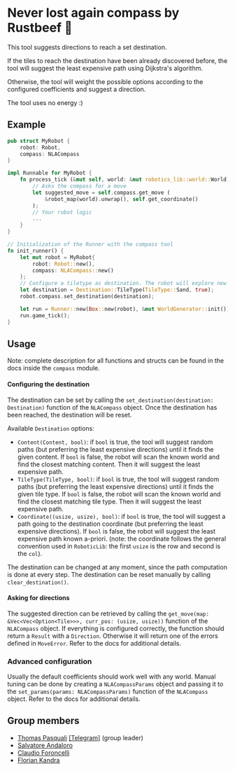 <!-- PROJECT LOGO -->
# Never lost again compass by Rustbeef 🧭

This tool suggests directions to reach a set destination.

If the tiles to reach the destination have been already discovered before, the tool will suggest the least expensive path using Dijkstra's algorithm.

Otherwise, the tool will weight the possible options according to the configured coefficients and suggest a direction.

The tool uses no energy :)

## Example
```rust
pub struct MyRobot {
    robot: Robot,
    compass: NLACompass
}

impl Runnable for MyRobot {
    fn process_tick (&mut self, world: &mut robotics_lib::world::World) {
        // Asks the compass for a move
        let suggested_move = self.compass.get_move (
            &robot_map(world).unwrap(), self.get_coordinate()
        );
        // Your robot logic
        ...
    }
}

// Initialization of the Runner with the compass tool
fn init_runner() {
    let mut robot = MyRobot{
        robot: Robot::new(),
        compass: NLACompass::new()
    };
    // Configure a tiletype as destination. The robot will explore new tiles while doing so (last field set to `true`)
    let destination = Destination::TileType(TileType::Sand, true);
    robot.compass.set_destination(destination);

    let run = Runner::new(Box::new(robot), &mut WorldGenerator::init()).unwrap();
    run.game_tick();
}
```

## Usage
Note: complete description for all functions and structs can be found in the docs inside the `compass` module.
#### Configuring the destination

The destination can be set by calling the `set_destination(destination: Destination)` function of the `NLACompass` object. Once the destination has been reached, the destination will be reset.

Available `Destination` options:
- `Content(Content, bool)`: if `bool` is true, the tool will suggest random paths (but preferring the least expensive directions) until it finds the given content. If `bool` is false, the robot will scan the known world and find the closest matching content. Then it will suggest the least expensive path.
- `TileType(TileType, bool)`: if `bool` is true, the tool will suggest random paths (but preferring the least expensive directions) until it finds the given tile type. If `bool` is false, the robot will scan the known world and find the closest matching tile type. Then it will suggest the least expensive path.
- `Coordinate((usize, usize), bool)`: if `bool` is true, the tool will suggest a path going to the destination coordinate (but preferring the least expensive directions). If `bool` is false, the robot will suggest the least expensive path known a-priori. (note: the coordinate follows the general convention used in `RoboticLib`: the first `usize` is the row and second is the `col`).

The destination can be changed at any moment, since the path computation is done at every step. The destination can be reset manually by calling `clear_destination()`.

#### Asking for directions
The suggested direction can be retrieved by calling the `get_move(map: &Vec<Vec<Option<Tile>>>, curr_pos: (usize, usize))` function of the `NLACompass` object. If everything is configured correctly, the function should return a `Result` with a `Direction`. Otherwise it will return one of the errors defined in `MoveError`. Refer to the docs for additional details.

### Advanced configuration
Usually the default coefficients should work well with any world. Manual tuning can be done by creating a `NLACompassParams` object and passing it to the `set_params(params: NLACompassParams)` function of the `NLACompass` object. Refer to the docs for additional details.

## Group members

- [Thomas Pasquali](mailto:thomas.pasquali@studenti.unitn.it) [\[Telegram\]](https://t.me/thom_pasqui)  (group leader)
- [Salvatore Andaloro](mailto:salvatore.andaloro@studenti.unitn.it)
- [Claudio Foroncelli](mailto:claudio.foroncelli@studenti.unitn.it)
- [Florian Kandra](mailto:florian.kandra@studenti.unitn.it)
